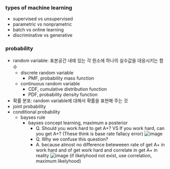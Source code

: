 ### types of machine learning
  - supervised      vs unsupervised
  - parametric      vs nonprametric
  - batch           vs online learning
  - discriminative  vs generative
### probability
  - random variable: 표본공간 내에 있는 각 원소에 하나의 실수값을 대응시키는 함수
    - discrete random variable
      - PMF, probability mass function
    - continuous random variable
      - CDF, cumulative distribution function
      - PDF, probability density function
  - 확률 분포: random variable에 대해서 확률을 표현해 주는 것
  - joint probability
  - conditional probability
    - bayses rule
      - bayses concept learning, maximum a posterior
        - Q. Should you work hard to get A+? VS If you work hard, can you get A+? (These think is base rate fallacy error)
        ![image](https://user-images.githubusercontent.com/90690557/158000827-b5eed6b5-2c04-4e6c-b6a1-2b8844a3e78f.png)
        - Q. Why we confuse this question?
        - A. because almost no difference beteweeen rate of get A+ in work hard and of get work hard and correlate in get A+ in reality
        ![image](https://user-images.githubusercontent.com/90690557/158001251-4d45e507-e46b-4f65-ad13-7a88d7c3e009.png)
        (if likelyhood not exist, use correlation, maximum likelyhood)

